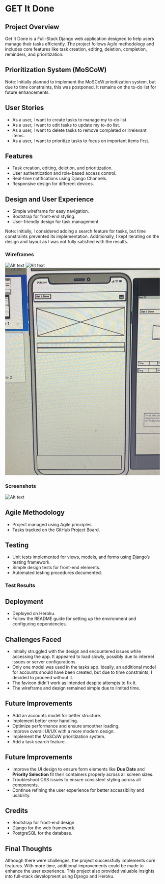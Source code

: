 # GET It Done

## Project Overview
Get It Done is a Full-Stack Django web application designed to help users manage their tasks efficiently. The project follows Agile methodology and includes core features like task creation, editing, deletion, completion, reminders, and prioritization.

## Prioritization System (MoSCoW)
Note: Initially planned to implement the MoSCoW prioritization system, but due to time constraints, this was postponed. It remains on the to-do list for future enhancements.

## User Stories
- As a user, I want to create tasks to manage my to-do list.
- As a user, I want to edit tasks to update my to-do list.
- As a user, I want to delete tasks to remove completed or irrelevant items.
- As a user, I want to prioritize tasks to focus on important items first.

## Features
- Task creation, editing, deletion, and prioritization.
- User authentication and role-based access control.
- Real-time notifications using Django Channels.
- Responsive design for different devices.

## Design and User Experience
- Simple wireframe for easy navigation.
- Bootstrap for front-end styling.
- User-friendly design for task management.

Note: Initially, I considered adding a search feature for tasks, but time constraints prevented its implementation. Additionally, I kept iterating on the design and layout as I was not fully satisfied with the results.

### Wireframes
![Alt text](static/images/IMG_2139.jpeg)
![Alt text](static/images/IMG_2140.jpeg)
![Alt text](static/images/IMG_2141.jpeg)

### Screenshots
![Alt text](static/images/IMG_2138.jpeg)

## Agile Methodology
- Project managed using Agile principles.
- Tasks tracked on the GitHub Project Board.

## Testing
- Unit tests implemented for views, models, and forms using Django’s testing framework.
- Simple design tests for front-end elements.
- Automated testing procedures documented.

### Test Results


## Deployment
- Deployed on Heroku.
- Follow the README guide for setting up the environment and configuring dependencies.

## Challenges Faced
- Initially struggled with the design and encountered issues while accessing the app. It appeared to load slowly, possibly due to internet issues or server configurations.
- Only one model was used in the tasks app. Ideally, an additional model for accounts should have been created, but due to time constraints, I decided to proceed without it.
- The favicon didn't work as intended despite attempts to fix it.
- The wireframe and design remained simple due to limited time.

## Future Improvements
- Add an accounts model for better structure.
- Implement better error handling.
- Optimize performance and ensure smoother loading.
- Improve overall UI/UX with a more modern design.
- Implement the MoSCoW prioritization system.
- Add a task search feature.

## Future Improvements

- Improve the UI design to ensure form elements like **Due Date** and **Priority Selection** fit their containers properly across all screen sizes.
- Troubleshoot CSS issues to ensure consistent styling across all components.
- Continue refining the user experience for better accessibility and usability.

## Credits
- Bootstrap for front-end design.
- Django for the web framework.
- PostgreSQL for the database.

## Final Thoughts
Although there were challenges, the project successfully implements core features. With more time, additional improvements could be made to enhance the user experience. This project also provided valuable insights into full-stack development using Django and Heroku.